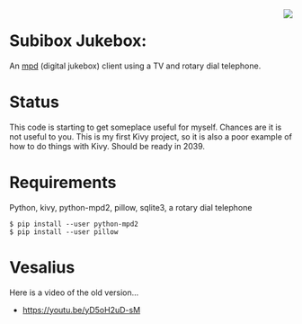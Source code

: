 <img align='right' src='https://github.com/equant/jukebox/raw/master/assets/readme/Television-Telephone-vintage-header.jpg'>

# Subibox Jukebox: 

An [mpd](https://github.com/MusicPlayerDaemon/MPD) (digital jukebox) client using a TV and rotary dial telephone.

# Status

This code is starting to get someplace useful for myself.  Chances are it is
not useful to you.  This is my first Kivy project, so it is also a poor example
of how to do things with Kivy.  Should be ready in 2039.


# Requirements

Python, kivy, python-mpd2, pillow, sqlite3, a rotary dial telephone

````
$ pip install --user python-mpd2
$ pip install --user pillow
````

# Vesalius

Here is a video of the old version...
*  https://youtu.be/yD5oH2uD-sM

